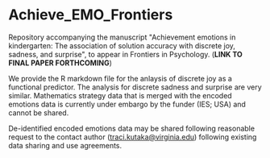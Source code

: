 # Achieve_EMO_Frontiers
Repository accompanying the manuscript "Achievement emotions in kindergarten: The association of solution accuracy with discrete joy, sadness, and surprise", to appear in Frontiers in Psychology. (**LINK TO FINAL PAPER FORTHCOMING**)

We provide the R markdown file for the anlaysis of discrete joy as a functional predictor. The analysis for discrete sadness and surprise are very similar. Mathematics strategy data that is merged with the encoded emotions data is currently under embargo by the funder (IES; USA) and cannot be shared. 

De-identified encoded emotions data may be shared following reasonable request to the contact author (traci.kutaka@virginia.edu) following existing data sharing and use agreements.
